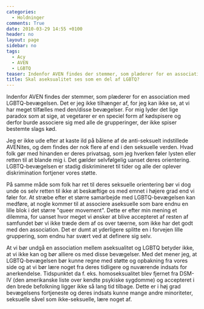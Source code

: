 ```yaml
---
categories:
  - Holdninger
comments: True
date: 2010-03-29 14:55 +0100
header: no
layout: page
sidebar: no
tags:
  - Acy
  - AVEN
  - LGBTQ
teaser: Indenfor AVEN findes der stemmer, som plæderer for en association med LGBTQ-bevægelsen.
title: Skal aseksualitet ses som en del af LGBTQ?
---
```

Indenfor AVEN findes der stemmer, som plæderer for en association med LGBTQ-bevægelsen. Det er jeg ikke tilhænger af, for jeg kan ikke se, at vi har meget tilfælles med den/disse bevægelser. For mig lyder det lige paradox som at sige, at vegetarer er en speciel form af kødspisere og derfor burde associere sig med alle de grupperinger, der ikke spiser bestemte slags kød.

Jeg er ikke ude efter at kaste ild på bålene af de anti-seksuelt indstillede AVENites, og dem findes der nok flere af end i den seksuelle verden. Hvad folk gør med hinanden er deres privatsag, som jeg hverken føler lysten eller retten til at blande mig i. Det gælder selvfølgelig uanset deres orientering. LGBTQ-bevægelsen er stadig diskrimineret til tider og alle der oplever diskrimination fortjener vores støtte.

På samme måde som folk har ret til deres seksuelle orientering bør vi dog unde os selv retten til ikke at beskæftige os med emnet i højere grad end vi føler for. At stræbe efter et større samarbejde med LGBTQ-bevægelsen kan medføre, at nogle kommer til at associere aseksuelle som bare endnu en lille blok i det større "queer movement". Dette er efter min mening et dilemma, for uanset hvor meget vi ønsker at blive accepteret af resten af samfundet bør vi ikke træde dem af os over tæerne, som ikke har det godt med den association. Det er dumt at yderligere splitte en i forvejen lille gruppering, som endnu har svært ved at definere sig selv.

At vi bør undgå en association mellem aseksualitet og LGBTQ betyder ikke, at vi ikke kan og bør alliere os med disse bevægelser. Med det mener jeg, at LGBTQ-bevægelsen bør kunne regne med støtte og opbakning fra vores side og at vi bør lære noget fra deres tidligere og nuværende indsats for anerkendelse. Tidspunktet da f. eks. homoseksualitet blev fjernet fra DSM-IV (den amerikanske liste over kendte psykiske sygdomme) og accepteret i den brede befolkning ligger ikke så lang tid tilbage. Dette er i høj grad bevægelsens fortjeneste og deres indsats kunne mange andre minoriteter, seksuelle såvel som ikke-seksuelle, lære noget af.
